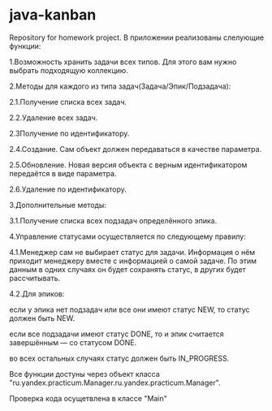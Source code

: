 # java-kanban
Repository for homework project.
В приложении реализованы слелующие функции:

1.Возможность хранить задачи всех типов. Для этого вам нужно выбрать подходящую коллекцию.

2.Методы для каждого из типа задач(Задача/Эпик/Подзадача):

2.1.Получение списка всех задач.

2.2.Удаление всех задач.

2.3Получение по идентификатору.

2.4.Создание. Сам объект должен передаваться в качестве параметра.

2.5.Обновление. Новая версия объекта с верным идентификатором передаётся в виде параметра.

2.6.Удаление по идентификатору.

3.Дополнительные методы:

3.1.Получение списка всех подзадач определённого эпика.

4.Управление статусами осуществляется по следующему правилу:

4.1.Менеджер сам не выбирает статус для задачи. Информация о нём приходит менеджеру вместе с информацией о самой задаче. По этим данным в одних случаях он будет сохранять статус, в других будет рассчитывать.

4.2.Для эпиков:

если у эпика нет подзадач или все они имеют статус NEW, то статус должен быть NEW.

если все подзадачи имеют статус DONE, то и эпик считается завершённым — со статусом DONE.

во всех остальных случаях статус должен быть IN_PROGRESS.

Все функции достуны через объект класса "ru.yandex.practicum.Manager.ru.yandex.practicum.Manager".

Проверка кода осущетвлена в классе "Main"
